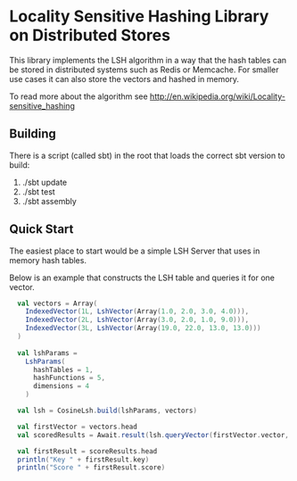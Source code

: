 # Locality Sensitive Hashing Library on Distributed Stores

This library implements the LSH algorithm in a way that the hash tables can be stored in distributed systems such as Redis or Memcache.
For smaller use cases it can also store the vectors and hashed in memory.

To read more about the algorithm see http://en.wikipedia.org/wiki/Locality-sensitive_hashing

## Building
There is a script (called sbt) in the root that loads the correct sbt version to build:

1. ./sbt update
2. ./sbt test
3. ./sbt assembly

## Quick Start
The easiest place to start would be a simple LSH Server that uses in memory hash tables.

Below is an example that constructs the LSH table and queries it for one vector.
  
```scala
  val vectors = Array(
    IndexedVector(1L, LshVector(Array(1.0, 2.0, 3.0, 4.0))),
    IndexedVector(2L, LshVector(Array(3.0, 2.0, 1.0, 9.0))),
    IndexedVector(3L, LshVector(Array(19.0, 22.0, 13.0, 13.0)))
  )
  
  val lshParams = 
    LshParams(
      hashTables = 1,
      hashFunctions = 5,
      dimensions = 4
    )

  val lsh = CosineLsh.build(lshParams, vectors)

  val firstVector = vectors.head
  val scoredResults = Await.result(lsh.queryVector(firstVector.vector, maxResults = 10))

  val firstResult = scoreResults.head
  println("Key " + firstResult.key)
  println("Score " + firstResult.score)
```
